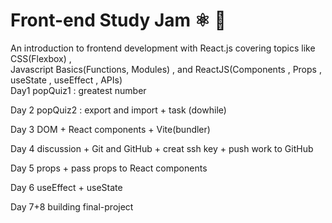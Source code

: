 # Front-end Study Jam ⚛ 🔗
An introduction to frontend development with React.js covering topics like CSS(Flexbox) ,<br> Javascript Basics(Functions, Modules) , and ReactJS(Components , Props , useState , useEffect , APIs) <br>
Day1
popQuiz1 : greatest number

Day 2
popQuiz2 : export and import + task (dowhile)

Day 3
DOM + React components + Vite(bundler)

Day 4
discussion + Git and GitHub + creat ssh key + push work to GitHub

Day 5
props + pass props to React components

Day 6
useEffect + useState

Day 7+8
building final-project
